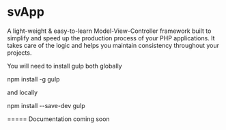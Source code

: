 svApp
=====

A light-weight & easy-to-learn Model-View-Controller framework built to simplify and speed up the production process of your PHP applications. It takes care of the logic and helps you maintain consistency throughout your projects.

You will need to install gulp both globally

npm install -g gulp

and locally

npm install --save-dev gulp

=====
Documentation coming soon

